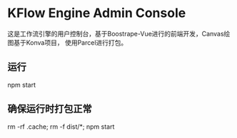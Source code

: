 # KFlow Engine Admin Console

这是工作流引擎的用户控制台，基于Boostrape-Vue进行的前端开发，Canvas绘图基于Konva项目，
使用Parcel进行打包。

## 运行

npm start

## 确保运行时打包正常

rm -rf .cache; rm -f dist/*; npm start
